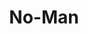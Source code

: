 ---
title: "No-Man"
summary: "Formed in Hemel Hempstead, UK in 1986 by and . The groups first incarnation was as No Man Is An Island , featuring guitarist Stuart \"The Still Owl\" Blagden and violinist Ben Coleman. Blagden left, and the remaining three abbreviated the name to No-Man. Signing to One Little Indian, the trio seemed set for mainstream success, winning Single Of The Week in both Melody Maker and Sounds for \"Days In The Trees\". But commercial success eluded them. No-Man started heading deep into artrock territory, recording with the likes of , , and . Bowness and Wilson split with both Coleman and One Little Indian in 1994, and have since recorded several albums as a duo. Note - not to confuse with post Mission Of Burma outfit of the same name."
image: "no-man.jpg"
apple_music_artist_url: "https://music.apple.com/gb/artist/no-man/452143170"
---